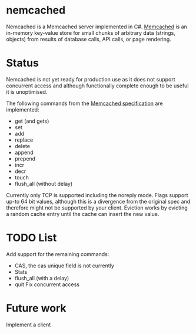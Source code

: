 nemcached
=========

Nemcached is a Memcached server implemented in C#. [Memcached](http://memcached.org/) is an in-memory key-value store for small chunks of arbitrary data (strings, objects) from results of database calls, API calls, or page rendering.

Status
======

Nemcached is not yet ready for production use as it does not support concurrent access and although functionally complete enough to be useful it is unoptimised.

The following commands from the [Memcached specification](https://raw.github.com/memcached/memcached/master/doc/protocol.txt) are implemented:
* get (and gets)
* set 
* add
* replace
* delete
* append
* prepend
* incr
* decr
* touch
* flush_all (without delay)

Currently only TCP is supported including the noreply mode. 
Flags support up-to 64 bit values, although this is a divergence from the original spec and therefore might not be supported by your client.
Eviction works by evicting a random cache entry until the cache can insert the new value.

TODO List
=========
Add support for the remaining commands:
* CAS, the cas unique field is not currently 
* Stats
* flush_all (with a delay)
* quit
Fix concurrent access


Future work
===========
Implement a client 
